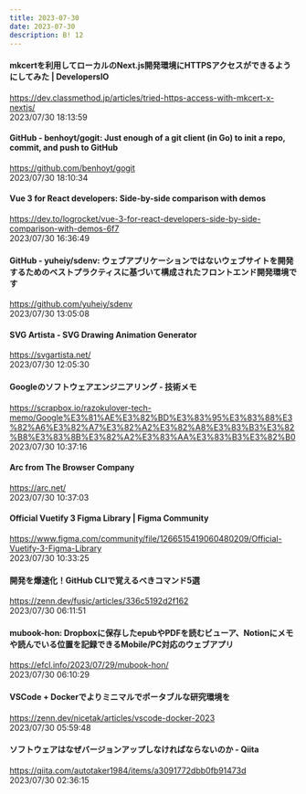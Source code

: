 ```yaml
---
title: 2023-07-30
date: 2023-07-30
description: B! 12
---
```


#### mkcertを利用してローカルのNext.js開発環境にHTTPSアクセスができるようにしてみた | DevelopersIO
https://dev.classmethod.jp/articles/tried-https-access-with-mkcert-x-nextjs/<br>
2023/07/30 18:13:59<br>


#### GitHub - benhoyt/gogit: Just enough of a git client (in Go) to init a repo, commit, and push to GitHub
https://github.com/benhoyt/gogit<br>
2023/07/30 18:10:34<br>


#### Vue 3 for React developers: Side-by-side comparison with demos
https://dev.to/logrocket/vue-3-for-react-developers-side-by-side-comparison-with-demos-6f7<br>
2023/07/30 16:36:49<br>


#### GitHub - yuheiy/sdenv: ウェブアプリケーションではないウェブサイトを開発するためのベストプラクティスに基づいて構成されたフロントエンド開発環境です
https://github.com/yuheiy/sdenv<br>
2023/07/30 13:05:08<br>


#### SVG Artista - SVG Drawing Animation Generator
https://svgartista.net/<br>
2023/07/30 12:05:30<br>


#### Googleのソフトウェアエンジニアリング - 技術メモ
https://scrapbox.io/razokulover-tech-memo/Google%E3%81%AE%E3%82%BD%E3%83%95%E3%83%88%E3%82%A6%E3%82%A7%E3%82%A2%E3%82%A8%E3%83%B3%E3%82%B8%E3%83%8B%E3%82%A2%E3%83%AA%E3%83%B3%E3%82%B0<br>
2023/07/30 10:37:16<br>


#### Arc from The Browser Company
https://arc.net/<br>
2023/07/30 10:37:03<br>


#### Official Vuetify 3 Figma Library | Figma Community
https://www.figma.com/community/file/1266515419060480209/Official-Vuetify-3-Figma-Library<br>
2023/07/30 10:33:25<br>


#### 開発を爆速化！GitHub CLIで覚えるべきコマンド5選
https://zenn.dev/fusic/articles/336c5192d2f162<br>
2023/07/30 06:11:51<br>


#### mubook-hon: Dropboxに保存したepubやPDFを読むビューア、Notionにメモや読んでいる位置を記録できるMobile/PC対応のウェブアプリ
https://efcl.info/2023/07/29/mubook-hon/<br>
2023/07/30 06:10:29<br>


#### VSCode + Dockerでよりミニマルでポータブルな研究環境を
https://zenn.dev/nicetak/articles/vscode-docker-2023<br>
2023/07/30 05:59:48<br>


#### ソフトウェアはなぜバージョンアップしなければならないのか - Qiita
https://qiita.com/autotaker1984/items/a3091772dbb0fb91473d<br>
2023/07/30 02:36:15<br>


